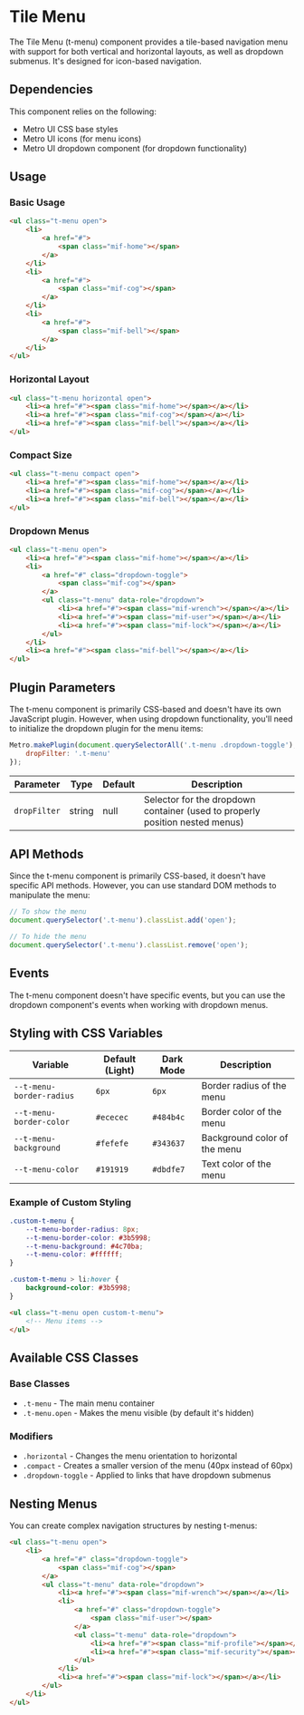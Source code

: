 # Tile Menu

The Tile Menu (t-menu) component provides a tile-based navigation menu with support for both vertical and horizontal layouts, as well as dropdown submenus. It's designed for icon-based navigation.

## Dependencies

This component relies on the following:
- Metro UI CSS base styles
- Metro UI icons (for menu icons)
- Metro UI dropdown component (for dropdown functionality)

## Usage

### Basic Usage

```html
<ul class="t-menu open">
    <li>
        <a href="#">
            <span class="mif-home"></span>
        </a>
    </li>
    <li>
        <a href="#">
            <span class="mif-cog"></span>
        </a>
    </li>
    <li>
        <a href="#">
            <span class="mif-bell"></span>
        </a>
    </li>
</ul>
```

### Horizontal Layout

```html
<ul class="t-menu horizontal open">
    <li><a href="#"><span class="mif-home"></span></a></li>
    <li><a href="#"><span class="mif-cog"></span></a></li>
    <li><a href="#"><span class="mif-bell"></span></a></li>
</ul>
```

### Compact Size

```html
<ul class="t-menu compact open">
    <li><a href="#"><span class="mif-home"></span></a></li>
    <li><a href="#"><span class="mif-cog"></span></a></li>
    <li><a href="#"><span class="mif-bell"></span></a></li>
</ul>
```

### Dropdown Menus

```html
<ul class="t-menu open">
    <li><a href="#"><span class="mif-home"></span></a></li>
    <li>
        <a href="#" class="dropdown-toggle">
            <span class="mif-cog"></span>
        </a>
        <ul class="t-menu" data-role="dropdown">
            <li><a href="#"><span class="mif-wrench"></span></a></li>
            <li><a href="#"><span class="mif-user"></span></a></li>
            <li><a href="#"><span class="mif-lock"></span></a></li>
        </ul>
    </li>
    <li><a href="#"><span class="mif-bell"></span></a></li>
</ul>
```

## Plugin Parameters

The t-menu component is primarily CSS-based and doesn't have its own JavaScript plugin. However, when using dropdown functionality, you'll need to initialize the dropdown plugin for the menu items:

```javascript
Metro.makePlugin(document.querySelectorAll('.t-menu .dropdown-toggle'), 'dropdown', {
    dropFilter: '.t-menu'
});
```

| Parameter | Type | Default | Description |
| --------- | ---- | ------- | ----------- |
| `dropFilter` | string | null | Selector for the dropdown container (used to properly position nested menus) |

## API Methods

Since the t-menu component is primarily CSS-based, it doesn't have specific API methods. However, you can use standard DOM methods to manipulate the menu:

```javascript
// To show the menu
document.querySelector('.t-menu').classList.add('open');

// To hide the menu
document.querySelector('.t-menu').classList.remove('open');
```

## Events

The t-menu component doesn't have specific events, but you can use the dropdown component's events when working with dropdown menus.

## Styling with CSS Variables

| Variable | Default (Light) | Dark Mode | Description |
| -------- | --------------- | --------- | ----------- |
| `--t-menu-border-radius` | `6px` | `6px` | Border radius of the menu |
| `--t-menu-border-color` | `#ececec` | `#484b4c` | Border color of the menu |
| `--t-menu-background` | `#fefefe` | `#343637` | Background color of the menu |
| `--t-menu-color` | `#191919` | `#dbdfe7` | Text color of the menu |

### Example of Custom Styling

```css
.custom-t-menu {
    --t-menu-border-radius: 8px;
    --t-menu-border-color: #3b5998;
    --t-menu-background: #4c70ba;
    --t-menu-color: #ffffff;
}

.custom-t-menu > li:hover {
    background-color: #3b5998;
}
```

```html
<ul class="t-menu open custom-t-menu">
    <!-- Menu items -->
</ul>
```

## Available CSS Classes

### Base Classes
- `.t-menu` - The main menu container
- `.t-menu.open` - Makes the menu visible (by default it's hidden)

### Modifiers
- `.horizontal` - Changes the menu orientation to horizontal
- `.compact` - Creates a smaller version of the menu (40px instead of 60px)
- `.dropdown-toggle` - Applied to links that have dropdown submenus

## Nesting Menus

You can create complex navigation structures by nesting t-menus:

```html
<ul class="t-menu open">
    <li>
        <a href="#" class="dropdown-toggle">
            <span class="mif-cog"></span>
        </a>
        <ul class="t-menu" data-role="dropdown">
            <li><a href="#"><span class="mif-wrench"></span></a></li>
            <li>
                <a href="#" class="dropdown-toggle">
                    <span class="mif-user"></span>
                </a>
                <ul class="t-menu" data-role="dropdown">
                    <li><a href="#"><span class="mif-profile"></span></a></li>
                    <li><a href="#"><span class="mif-security"></span></a></li>
                </ul>
            </li>
            <li><a href="#"><span class="mif-lock"></span></a></li>
        </ul>
    </li>
</ul>
```